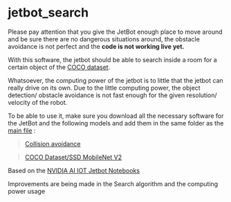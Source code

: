# jetbot_search

Please pay attention that you give the JetBot enough place to move around and be sure there are no dangerous situations around, the obstacle avoidance is not perfect and the **code is not working live yet.**

With this software, the jetbot should be able to search inside a room for a certain object of the [COCO dataset](https://cocodataset.org/#home).

Whatsoever, the computing power of the jetbot is to little that the jetbot can really drive on its own. Due to the little computing power, the object detection/ obstacle avoidance is not fast enough for the given resolution/ velocity of the robot.

To be able to use it, make sure you download all the necessary software for the JetBot and the following models and add them in the same folder as the [main file](https://github.com/nechl/jetbot_search/blob/main/stable_detection.ipynb) :
> [Collision avoidance](https://drive.google.com/file/d/1UsRax8bR3R-e-0-80KfH2zAt-IyRPtnW/view)

> [COCO Dataset/SSD MobileNet V2](https://drive.google.com/file/d/1KjlDMRD8uhgQmQK-nC2CZGHFTbq4qQQH/view)

Based on the [NVIDIA AI IOT Jetbot Notebooks](https://github.com/NVIDIA-AI-IOT/jetbot)

Improvements are being made in the Search algorithm and the computing power usage

